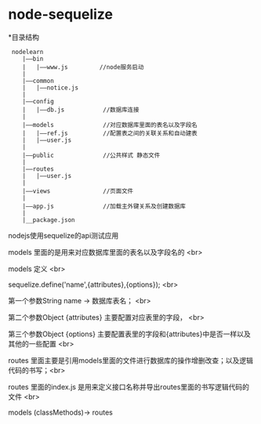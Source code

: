 # node-sequelize
*目录结构
```
 nodelearn
    |——bin
    |   |——www.js         //node服务启动
    |
    |——common
    |   |——notice.js
    |
    |——config
    |   |——db.js           //数据库连接
    |
    |——models              //对应数据库里面的表名以及字段名
    |   |——ref.js          //配置表之间的关联关系和自动建表
    |   |——user.js
    |
    |——public              //公共样式 静态文件
    |
    |——routes
    |   |——user.js
    |
    |——views               //页面文件
    |
    |——app.js              //加载主外键关系及创建数据库
    |
    |__package.json

```
nodejs使用sequelize的api测试应用<br>

models 里面的是用来对应数据库里面的表名以及字段名的 \<br>

models 定义 \<br>

sequelize.define('name',{attributes},{options}); \<br>

第一个参数String name -> 数据库表名； \<br>

第二个参数Object {attributes}  主要配置对应表里的字段， \<br>

第三个参数Object {options} 主要配置表里的字段和{attributes}中是否一样以及其他的一些配置 \<br>


routes 里面主要是引用models里面的文件进行数据库的操作增删改查；以及逻辑代码的书写；\<br>

routes 里面的index.js 是用来定义接口名称并导出routes里面的书写逻辑代码的文件 \<br>

models (classMethods)-> routes

